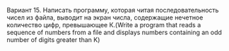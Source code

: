 Вариант 15.
Написать программу, которая читая последовательность чисел из файла, выводит на экран числа, содержащие нечетное количество цифр, превышающее К.(Write a program that reads a sequence of numbers from a file and displays numbers containing an odd number of digits greater than K)
